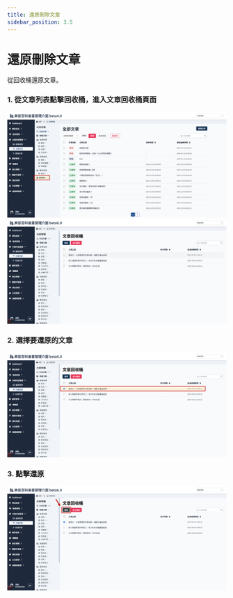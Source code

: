 ```yaml
---
title: 還原刪除文章
sidebar_position: 3.5
---
```


# 還原刪除文章

從回收桶還原文章。

### 1. 從文章列表點擊回收桶，進入文章回收桶頁面

![文章列表](img/go-to-article-trash.png)
![文章回收桶](img/article-trash.png)

### 2. 選擇要還原的文章

![選擇文章](img/select-softdelete-article.png)

### 3. 點擊還原

![還原文章](img/restore-article.png)
